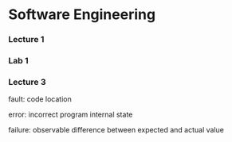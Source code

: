 # Software Engineering

### Lecture 1

### Lab 1

### Lecture 3

fault: code location 

error: incorrect program internal state 

failure: observable difference between expected and actual value